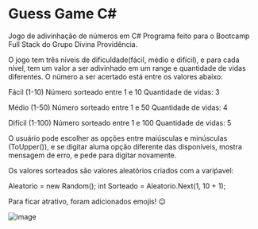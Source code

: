 # Guess Game C#
 Jogo de adivinhação de números em C#
 Programa feito para o Bootcamp Full Stack do Grupo Divina Providência.
 
 O jogo tem três níveis de dificuldade(fácil, médio e difícil), e para cada nível, tem um valor a ser adivinhado em um range e quantidade de vidas diferentes. O número a ser acertado está entre os valores abaixo:
 
Fácil (1-10) Número sorteado entre 1 e 10
Quantidade de vidas: 3

Médio (1-50) Número sorteado entre 1 e 50
Quantidade de vidas: 4

Difícil (1-100) Número sorteado entre 1 e 100
Quantidade de vidas: 5

O usuário pode escolher as opções entre maiúsculas e minúsculas (ToUpper()), e se digitar aluma opção diferente das disponíveis, mostra mensagem de erro, e pede para digitar novamente.

Os valores sorteados são valores aleatórios criados com a variṕavel:

Aleatorio = new Random();
int Sorteado = Aleatorio.Next(1, 10 + 1);

Para ficar atrativo, foram adicionados emojis! 😉

![image](https://user-images.githubusercontent.com/107153882/199973788-38a7fdf8-b198-4742-80ad-2b9cb84b08b3.png)

